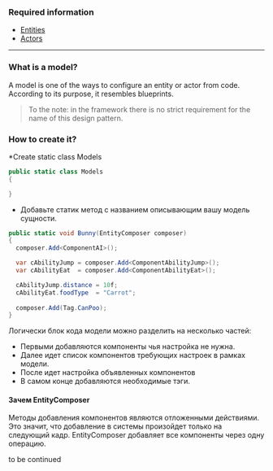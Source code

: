 ### Required information
- [Entities](https://github.com/dimmpixeye/ecs/wiki/%28RU%29-Entities)
- [Actors](https://github.com/dimmpixeye/ecs/wiki/%28RU%29-Actors)

***

### What is a model?
A model is one of the ways to configure an entity or actor from code. According to its purpose, it resembles blueprints.

>To the note: in the framework there is no strict requirement for the name of this design pattern.

### How to create it?

*Create static class Models

```csharp
public static class Models
{

}
```
* Добавьте статик метод с названием описывающим вашу модель сущности.
```csharp
public static void Bunny(EntityComposer composer)
{
  composer.Add<ComponentAI>();

  var cAbilityJump = composer.Add<ComponentAbilityJump>();
  var cAbilityEat  = composer.Add<ComponentAbilityEat>();

  cAbilityJump.distance = 10f;
  cAbilityEat.foodType  = "Carrot";
	 
  composer.Add(Tag.CanPoo);
}
```
Логически блок кода модели можно разделить на несколько частей:
- Первыми добавляются компоненты чья настройка не нужна.
- Далее идет список компонентов требующих настроек в рамках модели.
- После идет настройка объявленных компонентов
- В самом конце добавляются необходимые тэги.

#### Зачем EntityComposer
Методы добавления компонентов являются отложенными действиями. Это значит, что добавление в системы произойдет только на следующий кадр. EntityComposer добавляет все компоненты через одну операцию. 

to be continued